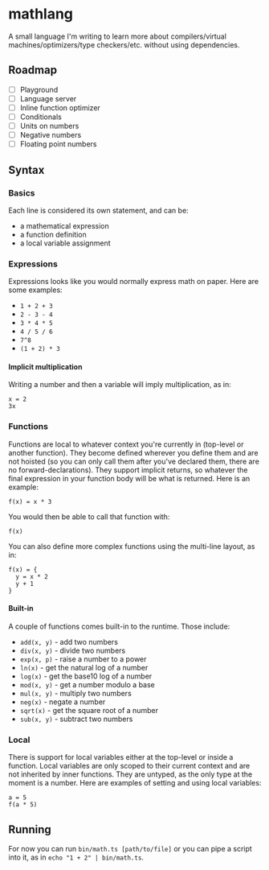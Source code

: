 # mathlang

A small language I'm writing to learn more about compilers/virtual machines/optimizers/type checkers/etc. without using dependencies.

## Roadmap

- [ ] Playground
- [ ] Language server
- [ ] Inline function optimizer
- [ ] Conditionals
- [ ] Units on numbers
- [ ] Negative numbers
- [ ] Floating point numbers

## Syntax

### Basics

Each line is considered its own statement, and can be:

- a mathematical expression
- a function definition
- a local variable assignment

### Expressions

Expressions looks like you would normally express math on paper. Here are some examples:

- `1 + 2 + 3`
- `2 - 3 - 4`
- `3 * 4 * 5`
- `4 / 5 / 6`
- `7^8`
- `(1 + 2) * 3`

#### Implicit multiplication

Writing a number and then a variable will imply multiplication, as in:

```
x = 2
3x
```

### Functions

Functions are local to whatever context you're currently in (top-level or another function). They become defined wherever you define them and are not hoisted (so you can only call them after you've declared them, there are no forward-declarations). They support implicit returns, so whatever the final expression in your function body will be what is returned. Here is an example:

```
f(x) = x * 3
```

You would then be able to call that function with:

```
f(x)
```

You can also define more complex functions using the multi-line layout, as in:

```
f(x) = {
  y = x * 2
  y + 1
}
```

#### Built-in

A couple of functions comes built-in to the runtime. Those include:

- `add(x, y)` - add two numbers
- `div(x, y)` - divide two numbers
- `exp(x, p)` - raise a number to a power
- `ln(x)` - get the natural log of a number
- `log(x)` - get the base10 log of a number
- `mod(x, y)` - get a number modulo a base
- `mul(x, y)` - multiply two numbers
- `neg(x)` - negate a number
- `sqrt(x)` - get the square root of a number
- `sub(x, y)` - subtract two numbers

### Local

There is support for local variables either at the top-level or inside a function. Local variables are only scoped to their current context and are not inherited by inner functions. They are untyped, as the only type at the moment is a number. Here are examples of setting and using local variables:

```
a = 5
f(a * 5)
```

## Running

For now you can run `bin/math.ts [path/to/file]` or you can pipe a script into it, as in `echo "1 + 2" | bin/math.ts`.
